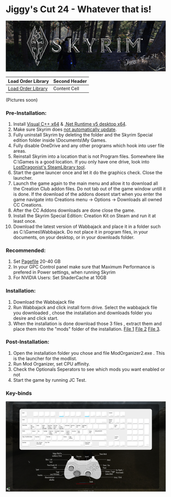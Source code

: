 # Jiggy's Cut 24 - Whatever that is!

![](https://github.com/JgC24/Jiggy-s-Cut-24/blob/main/Untitled.jpg)

| Load Order Library | Second Header |
| ------------- | ------------- |
| [Load Order Library](https://loadorderlibrary.com/lists/jiggys-cut-24)  | Content Cell  |







(Pictures soon)
### Pre-Installation:

1. Install [Visual C++ x64](https://aka.ms/vs/16/release/vc_redist.x64.exe) & [.Net Runtime v5 desktop x64](https://dotnet.microsoft.com/download/dotnet/5.0/runtime).
2. Make sure Skyrim does [not automatically update](https://help.steampowered.com/en/faqs/view/71AB-698D-57EB-178C#disable).
3. Fully uninstall Skyrim by deleting the folder and the Skyrim Special edition folder inside \Documents\My Games.
4. Fully disable OneDrive and any other programs which hook into user file areas.
5. Reinstall Skyrim into a location that is not Program files. Somewhere like C:\Games is a good location. If you only have one drive, look into [LostDragonist's SteamLibrary tool](https://github.com/LostDragonist/steam-library-setup-tool/wiki/Usage-Guide).
6. Start the game launcer once and let it do the graphics check. Close the launcher.
7. Launch the game again to the main menu and allow it to download all the Creation Club addon files. Do not tab out of the game window untill it is done. If the download of the addons doesnt start when you enter the game navigate into Creations menu -> Options -> Downloads all owned CC Creations.
8. After the CC Addons downloads are done close the game.
8. Install the Skyrim Special Edition: Creation Kit on Steam and run it at least once.
9. Download the latest version of Wabbajack and place it in a folder such as C:\Games\Wabbajack. Do not place it in program files, in your documents, on your desktop, or in your downloads folder.

### Recommended:

1. Set [Pagefile](https://learn.microsoft.com/en-us/troubleshoot/windows-client/performance/introduction-to-the-page-file) 20-40 GB
2. In your GPC Control panel make sure that Maximum Performance is prefered in Power settings, when running Skyrim
3. For NVIDIA Users: Set ShaderCache at 10GB

### Installation:

1. Download the Wabbajack file
2. Run Wabbajack and click install form drive. Select the wabbajack file you downloaded , chose the installation and downloads folder you desire and click start.
3. When the installation is done download those 3 files , extract them and place them into the "mods" folder of the installation. [File 1](https://drive.google.com/file/d/1baCb0G-WoNs2sdUFMCNzZ0FtAOSOmAXL/view?usp=drive_link) [File 2](https://drive.google.com/file/d/1apdiHvrf0yh6Dece_O2LZIE8O5xjv_l_/view?usp=drive_link) [File 3](https://drive.google.com/file/d/1i5JmF6sPxJu4Zn9NJLTRu77BcjZj0Jvi/view?usp=drive_link).

### Post-Installation:

1. Open the installation folder you chose and file ModOrganizer2.exe . This is the launcher for the modlist.
2. Run Mod Organizer, set CPU affinity.
3. Check the Optionals Seperators to see which mods you want enabled or not
4. Start the game by running JC Test.

### Key-binds
![](https://github.com/JgC24/Jiggy-s-Cut-24/blob/main/Keybinds.png)


